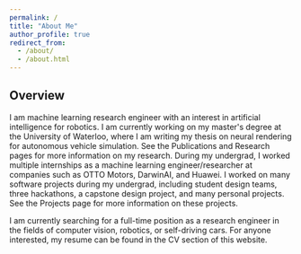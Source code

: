 ```yaml
---
permalink: /
title: "About Me"
author_profile: true
redirect_from: 
  - /about/
  - /about.html
---
```


## Overview

I am machine learning research engineer with an interest in artificial intelligence for robotics. I am currently working on my master's degree at the University of Waterloo, where I am writing my thesis on neural rendering for autonomous vehicle simulation. See the Publications and Research pages for more information on my research. During my undergrad, I worked multiple internships as a machine learning engineer/researcher at companies such as OTTO Motors, DarwinAI, and Huawei. I worked on many software projects during my undergrad, including student design teams, three hackathons, a capstone design project, and many personal projects. See the Projects page for more information on these projects.

I am currently searching for a full-time position as a research engineer in the fields of computer vision, robotics, or self-driving cars. For anyone interested, my resume can be found in the CV section of this website.

<!-- ## Philosophy on Self-Driving Cars

After discovering the world of computer vision and machine learning, I naturally gravitated towards robotics. I eventually stumbled upon the self-driving car problem and have been obsessed with it ever since. Over the years, as deep learning techniques have improved, I developed the opinion that the future of self-driving cars is large end-to-end deep learning models, as opposed to the existing modular paradigm. This change in my belief was helped quite a bit by people like George Hotz (comma.ai) and Alex Kendall (wayve.ai). With the advent of LLMs, this further reinforced my beliefs that scaling end-to-end deep learning models is our best chance at solving the self-driving car problem. If you haven't already, you should go read [The Bitter Lesson](http://www.incompleteideas.net/IncIdeas/BitterLesson.html). This lesson has been true for computer vision, game playing, natural language processing, and many more fields, and I see no reason to believe it doesn't apply to robotics as well. -->
